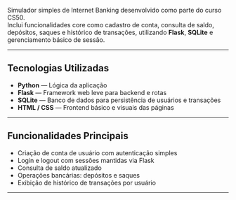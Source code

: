 Simulador simples de Internet Banking desenvolvido como parte do curso CS50.  
Inclui funcionalidades core como cadastro de conta, consulta de saldo, depósitos, saques e histórico de transações, utilizando **Flask**, **SQLite** e gerenciamento básico de sessão.

---

##  Tecnologias Utilizadas

- **Python** — Lógica da aplicação
- **Flask** — Framework web leve para backend e rotas
- **SQLite** — Banco de dados para persistência de usuários e transações
- **HTML / CSS** — Frontend básico e visuais das páginas

---

##  Funcionalidades Principais

- Criação de conta de usuário com autenticação simples
- Login e logout com sessões mantidas via Flask
- Consulta de saldo atualizado
- Operações bancárias: depósitos e saques
- Exibição de histórico de transações por usuário

---
